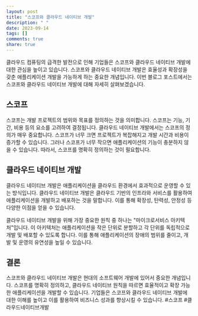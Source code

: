 ```yaml
---
layout: post
title: "스코프와 클라우드 네이티브 개발"
description: " "
date: 2023-09-14
tags: []
comments: true
share: true
---
```


클라우드 컴퓨팅의 급격한 발전으로 인해 기업들은 스코프와 클라우드 네이티브 개발에 대한 관심을 높이고 있습니다. 스코프와 클라우드 네이티브 개발은 효율성과 확장성을 갖춘 애플리케이션 개발을 가능하게 하는 중요한 개념입니다. 이번 블로그 포스트에서는 스코프와 클라우드 네이티브 개발에 대해 자세히 살펴보겠습니다.

## 스코프

스코프는 개발 프로젝트의 범위와 목표를 정의하는 것을 의미합니다. 스코프는 기능, 기간, 비용 등의 요소를 고려하여 결정됩니다. 클라우드 네이티브 개발에서는 스코프의 정의가 매우 중요합니다. 스코프가 너무 크면 프로젝트가 복잡해지고 개발 시간과 비용이 증가할 수 있습니다. 그러나 스코프가 너무 작으면 애플리케이션의 기능이 충분하지 않을 수 있습니다. 따라서, 스코프를 명확히 정의하는 것이 필요합니다.

## 클라우드 네이티브 개발

클라우드 네이티브 개발은 애플리케이션을 클라우드 환경에서 효과적으로 운영할 수 있는 방식입니다. 클라우드 네이티브 개발은 클라우드 기반의 인프라와 서비스를 활용하여 애플리케이션을 개발하고 배포하는 것을 말합니다. 이를 통해 확장성, 탄력성, 안정성 등 다양한 이점을 얻을 수 있습니다.

클라우드 네이티브 개발을 위해 가장 중요한 원칙 중 하나는 "마이크로서비스 아키텍처"입니다. 이 아키텍처는 애플리케이션을 작은 단위로 분할하고 각 단위를 독립적으로 개발 및 배포할 수 있도록 합니다. 이를 통해 애플리케이션의 장애의 범위를 줄이고, 개발 및 운영의 유연성을 높일 수 있습니다.

## 결론

스코프와 클라우드 네이티브 개발은 현대의 소프트웨어 개발에 있어서 중요한 개념입니다. 스코프를 명확히 정의하고, 클라우드 네이티브 원칙을 따르면 효율적이고 확장 가능한 애플리케이션을 개발할 수 있습니다. 기업들은 스코프와 클라우드 네이티브 개발에 대한 이해를 높이고 이를 활용하여 비즈니스 성과를 향상시킬 수 있습니다. #스코프 #클라우드네이티브개발